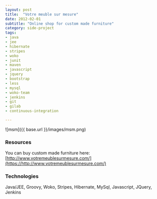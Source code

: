 ```yaml
---
layout: post
title:  "Votre meuble sur mesure"
date: 2012-02-01
subtitle: "Online shop for custom made furniture"
category: side-project
tags:
- java
- jee
- hibernate
- stripes
- woko
- junit
- maven
- javascript
- jquery
- bootstrap
- less
- mysql
- woko-team
- jenkins
- git
- gilab
- continuous-integration

---
```


![msm]({{ base.url }}/images/msm.png)

### Resources

You can buy custom made furniture here: [http://www.votremeublesurmesure.com/](https://http://www.votremeublesurmesure.com/)

### Technologies

Java/JEE, Groovy, Woko, Stripes, Hibernate, MySql, Javascript, JQuery, Jenkins  